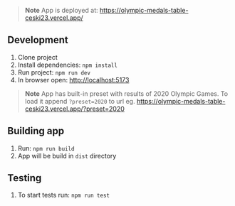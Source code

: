 > **Note**
> App is deployed at: https://olympic-medals-table-ceski23.vercel.app/

## Development

1. Clone project
2. Install dependencies: `npm install`
3. Run project: `npm run dev`
4. In browser open: [http://localhost:5173](http://localhost:5173)

> **Note**
> App has built-in preset with results of 2020 Olympic Games. To load it append `?preset=2020` to url eg. https://olympic-medals-table-ceski23.vercel.app/?preset=2020

## Building app

1. Run: `npm run build`
2. App will be build in `dist` directory

## Testing

1. To start tests run: `npm run test`
